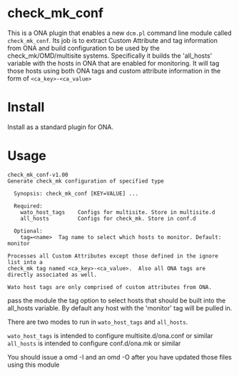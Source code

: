 check_mk_conf
===========

This is a ONA plugin that enables a new `dcm.pl` command line module called `check_mk_conf`. 
Its job is to extract Custom Attribute and tag information from ONA and build configuration
to be used by the check_mk/OMD/multisite systems.  Specifically it builds the 'all_hosts'
variable with the hosts in ONA that are enabled for monitoring.  It will tag those hosts using
both ONA tags and custom attribute information in the form of `<ca_key>-<ca_value>`

Install
=======

Install as a standard plugin for ONA.

Usage
=====

```
check_mk_conf-v1.00
Generate check_mk configuration of specified type

  Synopsis: check_mk_conf [KEY=VALUE] ...

  Required:
    wato_host_tags    Configs for multisite. Store in multisite.d
    all_hosts         Configs for check_mk. Store in conf.d

  Optional:
    tag=<name>  Tag name to select which hosts to monitor. Default: monitor

Processes all Custom Attributes except those defined in the ignore list into a
check_mk tag named <ca_key>-<ca_value>.  Also all ONA tags are directly associated as well.

Wato host tags are only comprised of custom attributes from ONA.
```
pass the module the tag option to select hosts that should be built into the all_hosts variable.
By default any host with the 'monitor' tag will be pulled in.

There are two modes to run in `wato_host_tags` and `all_hosts`.

`wato_host_tags` is intended to configure multisite.d/ona.conf or similar
`all_hosts` is intended to configure conf.d/ona.mk or similar

You should issue a omd -I and an omd -O after you have updated those files using this module
